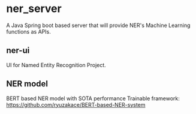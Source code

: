 # ner_server
A Java Spring boot based server that will provide NER's Machine Learning functions as APIs. 


## ner-ui

UI for Named Entity Recognition Project.

## NER model

BERT based NER model with SOTA performance
Trainable framework: https://github.com/ryuzakace/BERT-based-NER-system


